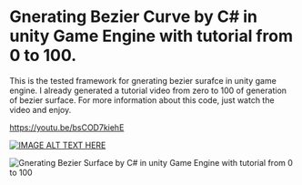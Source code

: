 # Gnerating Bezier Curve by C# in unity Game Engine with tutorial from 0 to 100.

This is the tested framework for gnerating bezier surafce in unity game engine. I already generated a tutorial video from zero to 100 of generation of bezier surface. For more information about this code, just watch the video and enjoy.

https://youtu.be/bsCOD7kiehE


[![IMAGE ALT TEXT HERE](https://img.youtube.com/vi/bsCOD7kiehE&t=3582s/0.jpg)](https://www.youtube.com/watch?v=bsCOD7kiehE&t=3582s)

![Gnerating Bezier Surface by C# in unity Game Engine with tutorial from 0 to 100](https://github.com/MohammadCGRE/Generating-Bezier-Surface_in-Unity-Game-Engine/blob/main/temo1.png)
